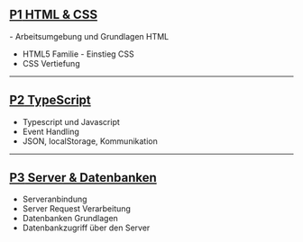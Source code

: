 ## [**P1** HTML & CSS](P01)
- Arbeitsumgebung und Grundlagen HTML
- HTML5 Familie
- Einstieg CSS
- CSS Vertiefung

---

## [**P2** TypeScript](P02)
- Typescript und Javascript
- Event Handling
- JSON, localStorage, Kommunikation

---

## [**P3** Server & Datenbanken](P03)
- Serveranbindung
- Server Request Verarbeitung
- Datenbanken Grundlagen
- Datenbankzugriff über den Server
